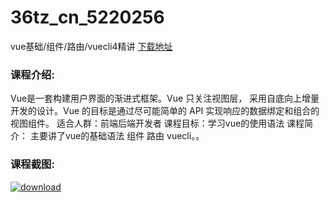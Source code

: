 # 36tz_cn_5220256
vue基础/组件/路由/vuecli4精讲
[下载地址](http://www.36tz.cn/article/5220256 "下载地址")
### 课程介绍:
Vue是一套构建用户界面的渐进式框架。Vue 只关注视图层， 采用自底向上增量开发的设计。Vue 的目标是通过尽可能简单的 API 实现响应的数据绑定和组合的视图组件。
适合人群：前端后端开发者 课程目标：学习vue的使用语法 课程简介： 主要讲了vue的基础语法 组件 路由 vuecli。。

### 课程截图:
[![download](http://36tz.cn/muke_img/2021_06_2-52.png "下载地址")](http://www.36tz.cn "下载地址")
